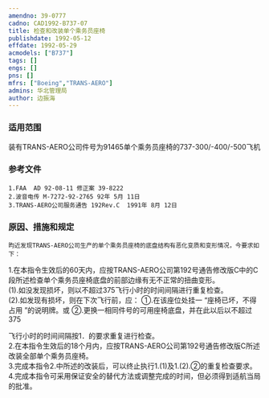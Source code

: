 ```yaml
---
amendno: 39-0777  
cadno: CAD1992-B737-07  
title: 检查和改装单个乘务员座椅  
publishdate: 1992-05-12  
effdate: 1992-05-29  
acmodels: ["B737"]  
tags: []  
engs: []  
pns: []  
mfrs: ["Boeing","TRANS-AERO"]  
admins: 华北管理局  
author: 边振海  
---
```

  
### 适用范围  
装有TRANS-AERO公司件号为91465单个乘务员座椅的737-300/-400/-500飞机  
  
<!--more-->  
### 参考文件  
    1.FAA  AD 92-08-11 修正案 39-8222  
    2.波音电传 M-7272-92-2765 92年 5月 11日  
    3.TRANS-AERO公司服务通告 192Rev.C  1991年 8月 12日  
  
### 原因、措施和规定  
    昀近发现TRANS-AERO公司生产的单个乘务员座椅的底盘结构有恶化变质和变形情况，今要求如下：  
1.在本指令生效后的60天内，应按TRANS-AERO公司第192号通告修改版C中的C段所述检查单个乘务员座椅底盘的前部边缘有无不正常的扭曲变形。  
     (1).如没发现损坏，则以不超过375飞行小时的时间间隔进行重复检查。  
     (2).如发现有损坏，则在下次飞行前，应：       ①.在该座位处挂一 “座椅已坏，不得占用 ”的说明牌。或       ②.更换一相同件号的可用座椅底盘，并在此以后以不超过375  
  
飞行小时的时间间隔按1．的要求重复进行检查。  
    2.在本指令生效后的18个月内，应按TRANS-AERO公司第192号通告修改版C所述改装全部单个乘务员座椅。  
    3.完成本指令2.中所述的改装后，可以终止执行1.(1)及1.(2).②的重复检查要求。  
    4.完成本指令可采用保证安全的替代方法或调整完成的时间，但必须得到适航当局的批准。  
  
